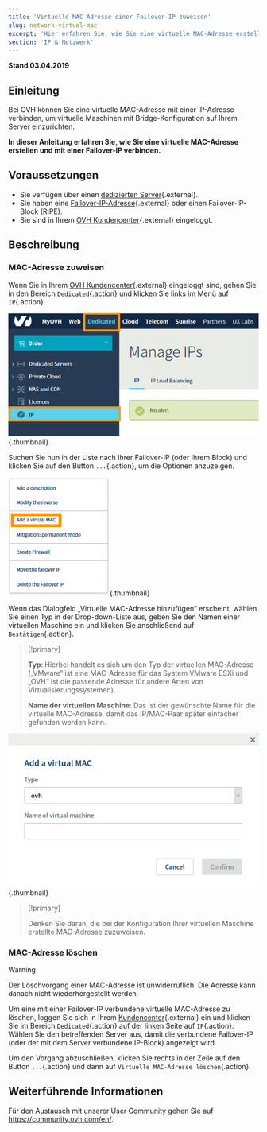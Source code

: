 ```yaml
---
title: 'Virtuelle MAC-Adresse einer Failover-IP zuweisen'
slug: network-virtual-mac
excerpt: 'Hier erfahren Sie, wie Sie eine virtuelle MAC-Adresse erstellen und mit einer Failover-IP verbinden.'
section: 'IP & Netzwerk'
---
```


**Stand 03.04.2019**

## Einleitung

Bei OVH können Sie eine virtuelle MAC-Adresse mit einer IP-Adresse verbinden, um virtuelle Maschinen mit Bridge-Konfiguration auf Ihrem Server einzurichten.

**In dieser Anleitung erfahren Sie, wie Sie eine virtuelle MAC-Adresse erstellen und mit einer Failover-IP verbinden.**


## Voraussetzungen

* Sie verfügen über einen [dedizierten Server](https://www.ovh.de/dedicated_server/){.external}.
* Sie haben eine [Failover-IP-Adresse](https://www.ovh.de/dedicated_server/ip_failover.xml){.external} oder einen Failover-IP-Block (RIPE).
* Sie sind in Ihrem [OVH Kundencenter](https://www.ovh.com/auth/?action=gotomanager){.external} eingeloggt.


## Beschreibung

### MAC-Adresse zuweisen

Wenn Sie in Ihrem [OVH Kundencenter](https://www.ovh.com/auth/?action=gotomanager){.external} eingeloggt sind, gehen Sie in den Bereich `Dedicated`{.action} und klicken Sie links im Menü auf `IP`{.action}.

![Failover-IP](images/virtual_mac_01.png){.thumbnail}

Suchen Sie nun in der Liste nach Ihrer Failover-IP (oder Ihrem Block) und klicken Sie auf den Button `...`{.action}, um die Optionen anzuzeigen.

![Failover-IP](images/virtual_mac_02.png){.thumbnail}

Wenn das Dialogfeld „Virtuelle MAC-Adresse hinzufügen“ erscheint, wählen Sie einen Typ in der Drop-down-Liste aus, geben Sie den Namen einer virtuellen Maschine ein und klicken Sie anschließend auf `Bestätigen`{.action}.

> [!primary]
>
> **Typ**: Hierbei handelt es sich um den Typ der virtuellen MAC-Adresse („VMware“ ist eine MAC-Adresse für das System VMware ESXi und „OVH“ ist die passende Adresse für andere Arten von Virtualisierungssystemen).
>
> **Name der virtuellen Maschine**: Das ist der gewünschte Name für die virtuelle MAC-Adresse, damit das IP/MAC-Paar später einfacher gefunden werden kann.
>

![Failover-IP](images/virtual_mac_03.png){.thumbnail}


> [!primary]
>
> Denken Sie daran, die bei der Konfiguration Ihrer virtuellen Maschine erstellte MAC-Adresse zuzuweisen.
> 

### MAC-Adresse löschen

> [!warning]
>
> Der Löschvorgang einer MAC-Adresse ist unwiderruflich. Die Adresse kann danach nicht wiederhergestellt werden.
> 

Um eine mit einer Failover-IP verbundene virtuelle MAC-Adresse zu löschen, loggen Sie sich in Ihrem [Kundencenter](https://www.ovh.com/auth/?action=gotomanager){.external} ein und klicken Sie im Bereich `Dedicated`{.action} auf der linken Seite auf `IP`{.action}. Wählen Sie den betreffenden Server aus, damit die verbundene Failover-IP (oder der mit dem Server verbundene IP-Block) angezeigt wird.

Um den Vorgang abzuschließen, klicken Sie rechts in der Zeile auf den Button `...`{.action} und dann auf `Virtuelle MAC-Adresse löschen`{.action}.

## Weiterführende Informationen

Für den Austausch mit unserer User Community gehen Sie auf <https://community.ovh.com/en/>.